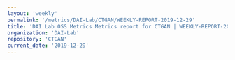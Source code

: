 ```yaml
---
layout: 'weekly'
permalink: '/metrics/DAI-Lab/CTGAN/WEEKLY-REPORT-2019-12-29'
title: 'DAI Lab OSS Metrics Metrics report for CTGAN | WEEKLY-REPORT-2019-12-29'
organization: 'DAI-Lab'
repository: 'CTGAN'
current_date: '2019-12-29'
---
```

